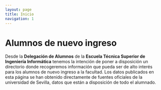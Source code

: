 ```yaml
---
layout: page
title: Inicio
navigation: 1
---
```


# Alumnos de nuevo ingreso

Desde la **Delegación de Alumnos** de la **Escuela Técnica Superior de Ingeniería Informática** tenemos la intención de poner a disposición un directorio donde recogeremos información  que pueda ser de alto interés para los alumnos de nuevo ingreso a la facultad.
Los datos publicados en esta página se han obtenido directamente de fuentes oficiales de la universidad de Sevilla, datos que están a disposición de todo el alumnado.


